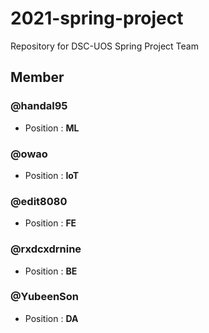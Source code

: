 # 2021-spring-project
Repository for DSC-UOS Spring Project Team

## Member

### @handal95 
- Position : **ML**

### @owao
- Position : **IoT**

### @edit8080
- Position : **FE**

### @rxdcxdrnine
- Position : **BE**

### @YubeenSon
- Position : **DA**
